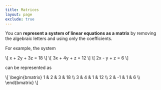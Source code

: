 ```yaml
---
title: Matrices
layout: page
exclude: true
---
```


<script type="text/javascript" src="https://cdnjs.cloudflare.com/ajax/libs/mathjax/2.7.0/MathJax.js?config=TeX-AMS_CHTML"></script>

You can **represent a system of linear equations as a matrix** by removing the algebraic letters and using only the coefficients.

For example, the system

\\[ x + 2y + 3z = 18 \\]
\\[ 3x + 4y + z = 12 \\]
\\[ 2x - y + z = 6 \\]

can be represented as

\\[ \begin{bmatrix} 1 & 2 & 3 & 18 \\\ 3 & 4 & 1 & 12 \\\ 2 & -1 & 1 & 6 \\\ \end{bmatrix} \\]